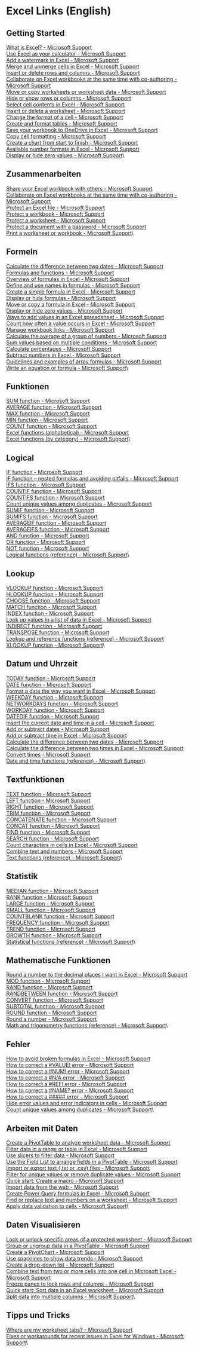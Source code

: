# Excel Links (English)
## Getting Started
[What is Excel? - Microsoft Support](https://support.microsoft.com/en-us/office/what-is-excel-94b00f50-5896-479c-b0c5-ff74603b35a3)\
[Use Excel as your calculator - Microsoft Support](https://support.microsoft.com/en-us/office/use-excel-as-your-calculator-a1abc057-ed11-443a-a635-68216555ad0a)\
[Add a watermark in Excel - Microsoft Support](https://support.microsoft.com/en-us/office/add-a-watermark-in-excel-a372182a-d733-484e-825c-18ddf3edf009)\
[Merge and unmerge cells in Excel - Microsoft Support](https://support.microsoft.com/en-us/office/merge-and-unmerge-cells-in-excel-5cbd15d5-9375-4540-907f-c673a93fcedf)\
[Insert or delete rows and columns - Microsoft Support](https://support.microsoft.com/en-us/office/insert-or-delete-rows-and-columns-6f40e6e4-85af-45e0-b39d-65dd504a3246)\
[Collaborate on Excel workbooks at the same time with co-authoring - Microsoft Support](https://support.microsoft.com/en-us/office/collaborate-on-excel-workbooks-at-the-same-time-with-co-authoring-7152aa8b-b791-414c-a3bb-3024e46fb104)\
[Move or copy worksheets or worksheet data - Microsoft Support](https://support.microsoft.com/en-us/office/move-or-copy-worksheets-or-worksheet-data-47207967-bbb2-4e95-9b5c-3c174aa69328)\
[Hide or show rows or columns - Microsoft Support](https://support.microsoft.com/en-us/office/hide-or-show-rows-or-columns-659c2cad-802e-44ee-a614-dde8443579f8)\
[Select cell contents in Excel - Microsoft Support](https://support.microsoft.com/en-us/office/select-cell-contents-in-excel-23f64223-2b6b-453a-8688-248355f10fa9)\
[Insert or delete a worksheet - Microsoft Support](https://support.microsoft.com/en-us/office/insert-or-delete-a-worksheet-19d3d21e-a3b3-4e13-a422-d1f43f1faaf2)\
[Change the format of a cell - Microsoft Support](https://support.microsoft.com/en-us/office/change-the-format-of-a-cell-0a45ff85-ee24-4276-94e8-aed6083e8050)\
[Create and format tables - Microsoft Support](https://support.microsoft.com/en-us/office/create-and-format-tables-e81aa349-b006-4f8a-9806-5af9df0ac664)\
[Save your workbook to OneDrive in Excel - Microsoft Support](https://support.microsoft.com/en-us/office/save-your-workbook-to-onedrive-in-excel-0cf0055d-49f8-464e-9dfa-8f582b32453b)\
[Copy cell formatting - Microsoft Support](https://support.microsoft.com/en-us/office/copy-cell-formatting-b9fe82ea-c0a0-41de-837b-d2f15dd41ea9)\
[Create a chart from start to finish - Microsoft Support](https://support.microsoft.com/en-us/office/create-a-chart-from-start-to-finish-0baf399e-dd61-4e18-8a73-b3fd5d5680c2)\
[Available number formats in Excel - Microsoft Support](https://support.microsoft.com/en-us/office/available-number-formats-in-excel-0afe8f52-97db-41f1-b972-4b46e9f1e8d2)\
[Display or hide zero values - Microsoft Support](https://support.microsoft.com/en-us/office/display-or-hide-zero-values-3ec7a433-46b8-4516-8085-a00e9e476b03)\

## Zusammenarbeiten
[Share your Excel workbook with others - Microsoft Support](https://support.microsoft.com/en-us/office/share-your-excel-workbook-with-others-8d8a52bb-03c3-4933-ab6c-330aabf1e589)\
[Collaborate on Excel workbooks at the same time with co-authoring - Microsoft Support](https://support.microsoft.com/en-us/office/collaborate-on-excel-workbooks-at-the-same-time-with-co-authoring-7152aa8b-b791-414c-a3bb-3024e46fb104)\
[Protect an Excel file - Microsoft Support](https://support.microsoft.com/en-us/office/protect-an-excel-file-7359d4ae-7213-4ac2-b058-f75e9311b599)\
[Protect a workbook - Microsoft Support](https://support.microsoft.com/en-us/office/protect-a-workbook-7e365a4d-3e89-4616-84ca-1931257c1517)\
[Protect a worksheet - Microsoft Support](https://support.microsoft.com/en-us/office/protect-a-worksheet-3179efdb-1285-4d49-a9c3-f4ca36276de6)\
[Protect a document with a password - Microsoft Support](https://support.microsoft.com/en-us/office/protect-a-document-with-a-password-05084cc3-300d-4c1a-8416-38d3e37d6826)\
[Print a worksheet or workbook - Microsoft Support](https://support.microsoft.com/en-us/office/print-a-worksheet-or-workbook-f4ad7962-b1d5-4eb9-a24f-0907f36c4b94)\

## Formeln
[Calculate the difference between two dates - Microsoft Support](https://support.microsoft.com/en-us/office/calculate-the-difference-between-two-dates-8235e7c9-b430-44ca-9425-46100a162f38)\
[Formulas and functions - Microsoft Support](https://support.microsoft.com/en-us/office/formulas-and-functions-294d9486-b332-48ed-b489-abe7d0f9eda9)\
[Overview of formulas in Excel - Microsoft Support](https://support.microsoft.com/en-us/office/overview-of-formulas-in-excel-ecfdc708-9162-49e8-b993-c311f47ca173)\
[Define and use names in formulas - Microsoft Support](https://support.microsoft.com/en-us/office/define-and-use-names-in-formulas-4d0f13ac-53b7-422e-afd2-abd7ff379c64)\
[Create a simple formula in Excel - Microsoft Support](https://support.microsoft.com/en-us/office/create-a-simple-formula-in-excel-11a5f0e5-38a3-4115-85bc-f4a465f64a8a)\
[Display or hide formulas - Microsoft Support](https://support.microsoft.com/en-us/office/display-or-hide-formulas-f7f5ab4e-bf24-4efc-8fc9-0c1b77a5356f)\
[Move or copy a formula in Excel - Microsoft Support](https://support.microsoft.com/en-us/office/move-or-copy-a-formula-in-excel-1f5cf825-9b07-41b1-8719-bf88b07450c6)\
[Display or hide zero values - Microsoft Support](https://support.microsoft.com/en-us/office/display-or-hide-zero-values-3ec7a433-46b8-4516-8085-a00e9e476b03)\
[Ways to add values in an Excel spreadsheet - Microsoft Support](https://support.microsoft.com/en-us/office/ways-to-add-values-in-an-excel-spreadsheet-d3f918a1-0151-403e-881f-a92f3176f8ea)\
[Count how often a value occurs in Excel - Microsoft Support](https://support.microsoft.com/en-us/office/count-how-often-a-value-occurs-in-excel-aa1f3067-05c9-44e4-b141-f75bb9bb89bd)\
[Manage workbook links - Microsoft Support](https://support.microsoft.com/en-us/office/manage-workbook-links-fcbf4576-3aab-4029-ba25-54313a532ff1)\
[Calculate the average of a group of numbers - Microsoft Support](https://support.microsoft.com/en-us/office/calculate-the-average-of-a-group-of-numbers-e158ef61-421c-4839-8290-34d7b1e68283)\
[Sum values based on multiple conditions - Microsoft Support](https://support.microsoft.com/en-us/office/sum-values-based-on-multiple-conditions-e610ae0f-4d27-480c-9119-eb644f1e847e)\
[Calculate percentages - Microsoft Support](https://support.microsoft.com/en-us/office/calculate-percentages-6b5506e9-125a-4aba-a638-d6b40e603981)\
[Subtract numbers in Excel - Microsoft Support](https://support.microsoft.com/en-us/office/subtract-numbers-in-excel-938b7912-5699-4609-969b-38b23ca00d54)\
[Guidelines and examples of array formulas - Microsoft Support](https://support.microsoft.com/en-us/office/guidelines-and-examples-of-array-formulas-7d94a64e-3ff3-4686-9372-ecfd5caa57c7)\
[Write an equation or formula - Microsoft Support](https://support.microsoft.com/en-us/office/write-an-equation-or-formula-1d01cabc-ceb1-458d-bc70-7f9737722702)\

## Funktionen
[SUM function - Microsoft Support](https://support.microsoft.com/en-us/office/sum-function-043e1c7d-7726-4e80-8f32-07b23e057f89)\
[AVERAGE function - Microsoft Support](https://support.microsoft.com/en-us/office/average-function-047bac88-d466-426c-a32b-8f33eb960cf6)\
[MAX function - Microsoft Support](https://support.microsoft.com/en-us/office/max-function-e0012414-9ac8-4b34-9a47-73e662c08098)\
[MIN function - Microsoft Support](https://support.microsoft.com/en-us/office/min-function-61635d12-920f-4ce2-a70f-96f202dcc152)\
[COUNT function - Microsoft Support](https://support.microsoft.com/en-us/office/count-function-a59cd7fc-b623-4d93-87a4-d23bf411294c)\
[Excel functions (alphabetical) - Microsoft Support](https://support.microsoft.com/en-us/office/excel-functions-alphabetical-b3944572-255d-4efb-bb96-c6d90033e188)\
[Excel functions (by category) - Microsoft Support](https://support.microsoft.com/en-us/office/excel-functions-by-category-5f91f4e9-7b42-46d2-9bd1-63f26a86c0eb)\

## Logical
[IF function - Microsoft Support](https://support.microsoft.com/en-us/office/if-function-69aed7c9-4e8a-4755-a9bc-aa8bbff73be2)\
[IF function – nested formulas and avoiding pitfalls - Microsoft Support](https://support.microsoft.com/en-us/office/if-function-nested-formulas-and-avoiding-pitfalls-0b22ff44-f149-44ba-aeb5-4ef99da241c8)\
[IFS function - Microsoft Support](https://support.microsoft.com/en-us/office/ifs-function-36329a26-37b2-467c-972b-4a39bd951d45)\
[COUNTIF function - Microsoft Support](https://support.microsoft.com/en-us/office/countif-function-e0de10c6-f885-4e71-abb4-1f464816df34)\
[COUNTIFS function - Microsoft Support](https://support.microsoft.com/en-us/office/countifs-function-dda3dc6e-f74e-4aee-88bc-aa8c2a866842)\
[Count unique values among duplicates - Microsoft Support](https://support.microsoft.com/en-us/office/count-unique-values-among-duplicates-8d9a69b3-b867-490e-82e0-a929fbc1e273)\
[SUMIF function - Microsoft Support](https://support.microsoft.com/en-us/office/sumif-function-169b8c99-c05c-4483-a712-1697a653039b)\
[SUMIFS function - Microsoft Support](https://support.microsoft.com/en-us/office/sumifs-function-c9e748f5-7ea7-455d-9406-611cebce642b)\
[AVERAGEIF function - Microsoft Support](https://support.microsoft.com/en-us/office/averageif-function-faec8e2e-0dec-4308-af69-f5576d8ac642)\
[AVERAGEIFS function - Microsoft Support](https://support.microsoft.com/en-us/office/averageifs-function-48910c45-1fc0-4389-a028-f7c5c3001690)\
[AND function - Microsoft Support](https://support.microsoft.com/en-us/office/and-function-5f19b2e8-e1df-4408-897a-ce285a19e9d9)\
[OR function - Microsoft Support](https://support.microsoft.com/en-us/office/or-function-7d17ad14-8700-4281-b308-00b131e22af0)\
[NOT function - Microsoft Support](https://support.microsoft.com/en-us/office/not-function-9cfc6011-a054-40c7-a140-cd4ba2d87d77)\
[Logical functions (reference) - Microsoft Support](https://support.microsoft.com/en-us/office/logical-functions-reference-e093c192-278b-43f6-8c3a-b6ce299931f5)\

## Lookup
[VLOOKUP function - Microsoft Support](https://support.microsoft.com/en-us/office/vlookup-function-0bbc8083-26fe-4963-8ab8-93a18ad188a1)\
[HLOOKUP function - Microsoft Support](https://support.microsoft.com/en-us/office/hlookup-function-a3034eec-b719-4ba3-bb65-e1ad662ed95f)\
[CHOOSE function - Microsoft Support](https://support.microsoft.com/en-us/office/choose-function-fc5c184f-cb62-4ec7-a46e-38653b98f5bc)\
[MATCH function - Microsoft Support](https://support.microsoft.com/en-us/office/match-function-e8dffd45-c762-47d6-bf89-533f4a37673a)\
[INDEX function - Microsoft Support](https://support.microsoft.com/en-us/office/index-function-a5dcf0dd-996d-40a4-a822-b56b061328bd)\
[Look up values in a list of data in Excel - Microsoft Support](https://support.microsoft.com/en-us/office/look-up-values-in-a-list-of-data-in-excel-c249efc5-5847-4329-bfee-ecffead5ef88)\
[INDIRECT function - Microsoft Support](https://support.microsoft.com/en-us/office/indirect-function-474b3a3a-8a26-4f44-b491-92b6306fa261)\
[TRANSPOSE function - Microsoft Support](https://support.microsoft.com/en-us/office/transpose-function-ed039415-ed8a-4a81-93e9-4b6dfac76027)\
[Lookup and reference functions (reference) - Microsoft Support](https://support.microsoft.com/en-us/office/lookup-and-reference-functions-reference-8aa21a3a-b56a-4055-8257-3ec89df2b23e)\
[XLOOKUP function - Microsoft Support](https://support.microsoft.com/en-us/office/xlookup-function-b7fd680e-6d10-43e6-84f9-88eae8bf5929)\

## Datum und Uhrzeit
[TODAY function - Microsoft Support](https://support.microsoft.com/en-us/office/today-function-5eb3078d-a82c-4736-8930-2f51a028fdd9)\
[DATE function - Microsoft Support](https://support.microsoft.com/en-us/office/date-function-e36c0c8c-4104-49da-ab83-82328b832349)\
[Format a date the way you want in Excel - Microsoft Support](https://support.microsoft.com/en-us/office/format-a-date-the-way-you-want-in-excel-8e10019e-d5d8-47a1-ba95-db95123d273e)\
[WEEKDAY function - Microsoft Support](https://support.microsoft.com/en-us/office/weekday-function-60e44483-2ed1-439f-8bd0-e404c190949a)\
[NETWORKDAYS function - Microsoft Support](https://support.microsoft.com/en-us/office/networkdays-function-48e717bf-a7a3-495f-969e-5005e3eb18e7)\
[WORKDAY function - Microsoft Support](https://support.microsoft.com/en-us/office/workday-function-f764a5b7-05fc-4494-9486-60d494efbf33)\
[DATEDIF function - Microsoft Support](https://support.microsoft.com/en-us/office/datedif-function-25dba1a4-2812-480b-84dd-8b32a451b35c)\
[Insert the current date and time in a cell - Microsoft Support](https://support.microsoft.com/en-us/office/insert-the-current-date-and-time-in-a-cell-b5663451-10b0-40ab-9e71-6b0ce5768138)\
[Add or subtract dates - Microsoft Support](https://support.microsoft.com/en-us/office/add-or-subtract-dates-b83768f5-f695-4311-98b1-757345f7e926)\
[Add or subtract time in Excel - Microsoft Support](https://support.microsoft.com/en-us/office/add-or-subtract-time-in-excel-16aa6697-6d6e-49c1-8e2c-3398a7cad6ad)\
[Calculate the difference between two dates - Microsoft Support](https://support.microsoft.com/en-us/office/calculate-the-difference-between-two-dates-8235e7c9-b430-44ca-9425-46100a162f38)\
[Calculate the difference between two times in Excel - Microsoft Support](https://support.microsoft.com/en-us/office/calculate-the-difference-between-two-times-in-excel-e1c78778-749b-49a3-b13e-737715505ff6)\
[Convert times - Microsoft Support](https://support.microsoft.com/en-us/office/convert-times-614932f8-bf0d-4993-8e54-4612cd57334f)\
[Date and time functions (reference) - Microsoft Support](https://support.microsoft.com/en-us/office/date-and-time-functions-reference-fd1b5961-c1ae-4677-be58-074152f97b81)\

## Textfunktionen
[TEXT function - Microsoft Support](https://support.microsoft.com/en-us/office/text-function-20d5ac4d-7b94-49fd-bb38-93d29371225c)\
[LEFT function - Microsoft Support](https://support.microsoft.com/en-us/office/left-function-9203d2d2-7960-479b-84c6-1ea52b99640c)\
[RIGHT function - Microsoft Support](https://support.microsoft.com/en-us/office/right-function-240267ee-9afa-4639-a02b-f19e1786cf2f)\
[TRIM function - Microsoft Support](https://support.microsoft.com/en-us/office/trim-function-410388fa-c5df-49c6-b16c-9e5630b479f9)\
[CONCATENATE function - Microsoft Support](https://support.microsoft.com/en-us/office/concatenate-function-8f8ae884-2ca8-4f7a-b093-75d702bea31d)\
[CONCAT function - Microsoft Support](https://support.microsoft.com/en-us/office/concat-function-9b1a9a3f-94ff-41af-9736-694cbd6b4ca2)\
[FIND function - Microsoft Support](https://support.microsoft.com/en-us/office/find-function-c7912941-af2a-4bdf-a553-d0d89b0a0628)\
[SEARCH function - Microsoft Support](https://support.microsoft.com/en-us/office/search-function-9ab04538-0e55-4719-a72e-b6f54513b495)\
[Count characters in cells in Excel - Microsoft Support](https://support.microsoft.com/en-us/office/count-characters-in-cells-in-excel-1be151d7-5b8f-4186-87b9-7b0318583163)\
[Combine text and numbers - Microsoft Support](https://support.microsoft.com/en-us/office/combine-text-and-numbers-a32c8e0e-90a2-435b-8635-5dd2209044ad)\
[Text functions (reference) - Microsoft Support](https://support.microsoft.com/en-us/office/text-functions-reference-cccd86ad-547d-4ea9-a065-7bb697c2a56e)\

## Statistik
[MEDIAN function - Microsoft Support](https://support.microsoft.com/en-us/office/median-function-d0916313-4753-414c-8537-ce85bdd967d2)\
[RANK function - Microsoft Support](https://support.microsoft.com/en-us/office/rank-function-6a2fc49d-1831-4a03-9d8c-c279cf99f723)\
[LARGE function - Microsoft Support](https://support.microsoft.com/en-us/office/large-function-3af0af19-1190-42bb-bb8b-01672ec00a64)\
[SMALL function - Microsoft Support](https://support.microsoft.com/en-us/office/small-function-17da8222-7c82-42b2-961b-14c45384df07)\
[COUNTBLANK function - Microsoft Support](https://support.microsoft.com/en-us/office/countblank-function-6a92d772-675c-4bee-b346-24af6bd3ac22)\
[FREQUENCY function - Microsoft Support](https://support.microsoft.com/en-us/office/frequency-function-44e3be2b-eca0-42cd-a3f7-fd9ea898fdb9)\
[TREND function - Microsoft Support](https://support.microsoft.com/en-us/office/trend-function-e2f135f0-8827-4096-9873-9a7cf7b51ef1)\
[GROWTH function - Microsoft Support](https://support.microsoft.com/en-us/office/growth-function-541a91dc-3d5e-437d-b156-21324e68b80d)\
[Statistical functions (reference) - Microsoft Support](https://support.microsoft.com/en-us/office/statistical-functions-reference-624dac86-a375-4435-bc25-76d659719ffd)\

## Mathematische Funktionen
[Round a number to the decimal places I want in Excel - Microsoft Support](https://support.microsoft.com/en-us/office/round-a-number-to-the-decimal-places-i-want-in-excel-49b936f9-6904-425d-aa98-02ffb7f9a17b)\
[MOD function - Microsoft Support](https://support.microsoft.com/en-us/office/mod-function-9b6cd169-b6ee-406a-a97b-edf2a9dc24f3)\
[RAND function - Microsoft Support](https://support.microsoft.com/en-us/office/rand-function-4cbfa695-8869-4788-8d90-021ea9f5be73)\
[RANDBETWEEN function - Microsoft Support](https://support.microsoft.com/en-us/office/randbetween-function-4cc7f0d1-87dc-4eb7-987f-a469ab381685)\
[CONVERT function - Microsoft Support](https://support.microsoft.com/en-us/office/convert-function-d785bef1-808e-4aac-bdcd-666c810f9af2)\
[SUBTOTAL function - Microsoft Support](https://support.microsoft.com/en-us/office/subtotal-function-7b027003-f060-4ade-9040-e478765b9939)\
[ROUND function - Microsoft Support](https://support.microsoft.com/en-us/office/round-function-c018c5d8-40fb-4053-90b1-b3e7f61a213c)\
[Round a number - Microsoft Support](https://support.microsoft.com/en-us/office/round-a-number-f82b440b-689d-4221-b21e-38da99d33435)\
[Math and trigonometry functions (reference) - Microsoft Support](https://support.microsoft.com/en-us/office/math-and-trigonometry-functions-reference-ee158fd6-33be-42c9-9ae5-d635c3ae8c16)\

## Fehler
[How to avoid broken formulas in Excel - Microsoft Support](https://support.microsoft.com/en-us/office/how-to-avoid-broken-formulas-in-excel-8309381d-33e8-42f6-b889-84ef6df1d586)\
[How to correct a #VALUE! error - Microsoft Support](https://support.microsoft.com/en-us/office/how-to-correct-a-value-error-15e1b616-fbf2-4147-9c0b-0a11a20e409e)\
[How to correct a #NUM! error - Microsoft Support](https://support.microsoft.com/en-us/office/how-to-correct-a-num-error-f5193bfc-4400-43f4-88c4-8e1dcca0428b)\
[How to correct a #N/A error - Microsoft Support](https://support.microsoft.com/en-us/office/how-to-correct-a-n-a-error-a9708411-f82e-4e1b-8a7e-28c28311b993)\
[How to correct a #REF! error - Microsoft Support](https://support.microsoft.com/en-us/office/how-to-correct-a-ref-error-822c8e46-e610-4d02-bf29-ec4b8c5ff4be)\
[How to correct a #NAME? error - Microsoft Support](https://support.microsoft.com/en-us/office/how-to-correct-a-name-error-b6d54e31-a743-4d7d-9b61-40002a7b4286)\
[How to correct a ##### error - Microsoft Support](https://support.microsoft.com/en-us/office/how-to-correct-a-error-bf801d0a-2a6e-44bd-a70e-0f780ae8f11e)\
[Hide error values and error indicators in cells - Microsoft Support](https://support.microsoft.com/en-us/office/hide-error-values-and-error-indicators-in-cells-d171b96e-8fb4-4863-a1ba-b64557474439)\
[Count unique values among duplicates - Microsoft Support](https://support.microsoft.com/en-us/office/count-unique-values-among-duplicates-8d9a69b3-b867-490e-82e0-a929fbc1e273)\

## Arbeiten mit Daten
[Create a PivotTable to analyze worksheet data - Microsoft Support](https://support.microsoft.com/en-us/office/create-a-pivottable-to-analyze-worksheet-data-a9a84538-bfe9-40a9-a8e9-f99134456576)\
[Filter data in a range or table in Excel - Microsoft Support](https://support.microsoft.com/en-us/office/filter-data-in-a-range-or-table-in-excel-01832226-31b5-4568-8806-38c37dcc180e)\
[Use slicers to filter data - Microsoft Support](https://support.microsoft.com/en-us/office/use-slicers-to-filter-data-249f966b-a9d5-4b0f-b31a-12651785d29d)\
[Use the Field List to arrange fields in a PivotTable - Microsoft Support](https://support.microsoft.com/en-us/office/use-the-field-list-to-arrange-fields-in-a-pivottable-43980e05-a585-4fcd-bd91-80160adfebec)\
[Import or export text (.txt or .csv) files - Microsoft Support](https://support.microsoft.com/en-us/office/import-or-export-text-txt-or-csv-files-5250ac4c-663c-47ce-937b-339e391393ba)\
[Filter for unique values or remove duplicate values - Microsoft Support](https://support.microsoft.com/en-us/office/filter-for-unique-values-or-remove-duplicate-values-ccf664b0-81d6-449b-bbe1-8daaec1e83c2)\
[Quick start: Create a macro - Microsoft Support](https://support.microsoft.com/en-us/office/quick-start-create-a-macro-741130ca-080d-49f5-9471-1e5fb3d581a8)\
[Import data from the web - Microsoft Support](https://support.microsoft.com/en-us/office/import-data-from-the-web-b13eed81-33fe-410d-9247-1747269c28e4)\
[Create Power Query formulas in Excel - Microsoft Support](https://support.microsoft.com/en-us/office/create-power-query-formulas-in-excel-6bc50988-022b-4799-a709-f8aafdee2b2f)\
[Find or replace text and numbers on a worksheet - Microsoft Support](https://support.microsoft.com/en-us/office/find-or-replace-text-and-numbers-on-a-worksheet-0e304ca5-ecef-4808-b90f-fdb42f892e90)\
[Apply data validation to cells - Microsoft Support](https://support.microsoft.com/en-us/office/apply-data-validation-to-cells-29fecbcc-d1b9-42c1-9d76-eff3ce5f7249)\

## Daten Visualisieren
[Lock or unlock specific areas of a protected worksheet - Microsoft Support](https://support.microsoft.com/en-us/office/lock-or-unlock-specific-areas-of-a-protected-worksheet-75481b72-db8a-4267-8c43-042a5f2cd93a)\
[Group or ungroup data in a PivotTable - Microsoft Support](https://support.microsoft.com/en-us/office/group-or-ungroup-data-in-a-pivottable-c9d1ddd0-6580-47d1-82bc-c84a5a340725)\
[Create a PivotChart - Microsoft Support](https://support.microsoft.com/en-us/office/create-a-pivotchart-c1b1e057-6990-4c38-b52b-8255538e7b1c)\
[Use sparklines to show data trends - Microsoft Support](https://support.microsoft.com/en-us/office/use-sparklines-to-show-data-trends-1474e169-008c-4783-926b-5c60e620f5ca)\
[Create a drop-down list - Microsoft Support](https://support.microsoft.com/en-us/office/create-a-drop-down-list-7693307a-59ef-400a-b769-c5402dce407b)\
[Combine text from two or more cells into one cell in Microsoft Excel - Microsoft Support](https://support.microsoft.com/en-us/office/combine-text-from-two-or-more-cells-into-one-cell-in-microsoft-excel-81ba0946-ce78-42ed-b3c3-21340eb164a6)\
[Freeze panes to lock rows and columns - Microsoft Support](https://support.microsoft.com/en-us/office/freeze-panes-to-lock-rows-and-columns-dab2ffc9-020d-4026-8121-67dd25f2508f)\
[Quick start: Sort data in an Excel worksheet - Microsoft Support](https://support.microsoft.com/en-us/office/quick-start-sort-data-in-an-excel-worksheet-60153f94-d782-47e2-96a8-15cbb7712539)\
[Split data into multiple columns - Microsoft Support](https://support.microsoft.com/en-us/office/split-data-into-multiple-columns-0dec75cd-4e83-4b39-81a5-9f604be95da0)\

## Tipps und Tricks
[Where are my worksheet tabs? - Microsoft Support](https://support.microsoft.com/en-us/office/where-are-my-worksheet-tabs-42623d50-2f9b-4583-ad9c-f1b381185e48)\
[Fixes or workarounds for recent issues in Excel for Windows - Microsoft Support](https://support.microsoft.com/en-us/office/fixes-or-workarounds-for-recent-issues-in-excel-for-windows-49d932ce-0240-49cf-94df-1587d9d97093)\
